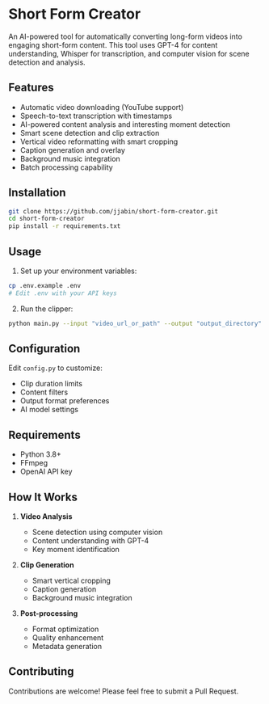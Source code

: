 # Short Form Creator

An AI-powered tool for automatically converting long-form videos into engaging short-form content. This tool uses GPT-4 for content understanding, Whisper for transcription, and computer vision for scene detection and analysis.

## Features

- Automatic video downloading (YouTube support)
- Speech-to-text transcription with timestamps
- AI-powered content analysis and interesting moment detection
- Smart scene detection and clip extraction
- Vertical video reformatting with smart cropping
- Caption generation and overlay
- Background music integration
- Batch processing capability

## Installation

```bash
git clone https://github.com/jjabin/short-form-creator.git
cd short-form-creator
pip install -r requirements.txt
```

## Usage

1. Set up your environment variables:
```bash
cp .env.example .env
# Edit .env with your API keys
```

2. Run the clipper:
```bash
python main.py --input "video_url_or_path" --output "output_directory" --num_clips 5
```

## Configuration

Edit `config.py` to customize:
- Clip duration limits
- Content filters
- Output format preferences
- AI model settings

## Requirements

- Python 3.8+
- FFmpeg
- OpenAI API key

## How It Works

1. **Video Analysis**
   - Scene detection using computer vision
   - Content understanding with GPT-4
   - Key moment identification

2. **Clip Generation**
   - Smart vertical cropping
   - Caption generation
   - Background music integration

3. **Post-processing**
   - Format optimization
   - Quality enhancement
   - Metadata generation

## Contributing

Contributions are welcome! Please feel free to submit a Pull Request.